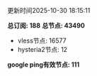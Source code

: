 更新时间2025-10-30 18:15:11

**总订阅: 188**
**总节点: 43490**
- vless节点: 16577
- hysteria2节点: 12

**google ping有效节点: 111**
